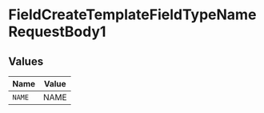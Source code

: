 # FieldCreateTemplateFieldTypeNameRequestBody1


## Values

| Name   | Value  |
| ------ | ------ |
| `NAME` | NAME   |